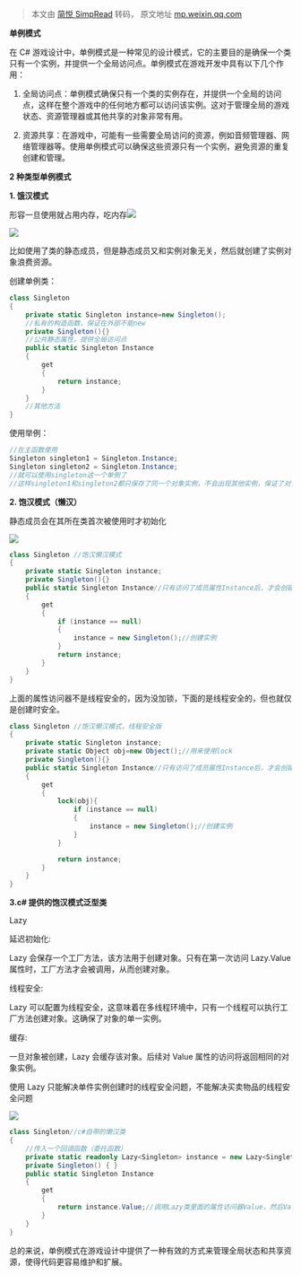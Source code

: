 > 本文由 [简悦 SimpRead](http://ksria.com/simpread/) 转码， 原文地址 [mp.weixin.qq.com](https://mp.weixin.qq.com/s?__biz=Mzg2MjUzMzcyOA==&mid=2247483989&idx=1&sn=5570ff817c9090676f0081e82be98dbd&chksm=ce07235af970aa4c21c970091396cd1b12bd6576428f9876d5238615d445597f7dd2723ab386&scene=178&cur_album_id=3218779881132752901#rd)

**单例模式**

在 C# 游戏设计中，单例模式是一种常见的设计模式，它的主要目的是确保一个类只有一个实例，并提供一个全局访问点。单例模式在游戏开发中具有以下几个作用：

1. 全局访问点：单例模式确保只有一个类的实例存在，并提供一个全局的访问点，这样在整个游戏中的任何地方都可以访问该实例。这对于管理全局的游戏状态、资源管理器或其他共享的对象非常有用。

2. 资源共享：在游戏中，可能有一些需要全局访问的资源，例如音频管理器、网络管理器等。使用单例模式可以确保这些资源只有一个实例，避免资源的重复创建和管理。

**2 种类型单例模式**

**1. 饿汉模式**

形容一旦使用就占用内存，吃内存![](https://mmbiz.qpic.cn/mmbiz_gif/QzpHS4dMic6IH8wrCnMicRKjFBIgxZLK6aM9GMicSmptN10FWp8LJMcmbCYFyuuvsxYRorAwogBjicYtRXibXaHhvSQ/640)

![](https://mmbiz.qpic.cn/sz_mmbiz_png/NSzqcbtSiakkibNYj9Lfqzf2DbnuYXPjiautNuicRIjiczxRm46PMMibBKMOTLeJ09n6OC7Ox2XxfluEARQfQjERpBdQ/640)

比如使用了类的静态成员，但是静态成员又和实例对象无关，然后就创建了实例对象浪费资源。

创建单例类：

```c#
class Singleton
{
    private static Singleton instance=new Singleton();
    //私有的构造函数，保证在外部不能new
    private Singleton(){}
    //公共静态属性，提供全局访问点
    public static Singleton Instance
    {
        get
        {
            return instance;
        }
    }
    //其他方法
}
```

使用举例：

```c#
//在主函数使用
Singleton singleton1 = Singleton.Instance;
Singleton singleton2 = Singleton.Instance;
//就可以使用singleton这一个单例了
//这样singleton1和singleton2都只保存了同一个对象实例，不会出现其他实例，保证了对象的单一性
```

**2. 饱汉模式（懒汉）**

静态成员会在其所在类首次被使用时才初始化

![](https://mmbiz.qpic.cn/sz_mmbiz_png/NSzqcbtSiakkibNYj9Lfqzf2DbnuYXPjiaukxrDemIAKToE8yAdYLiaHeqgRCHM3ueKswHtQvOPFzjKrgaemUqz6lA/640)

```c#
class Singleton //饱汉懒汉模式
{
    private static Singleton instance;
    private Singleton(){}
    public static Singleton Instance//只有访问了成员属性Instance后，才会创建instance实例
    {
        get
        {
            if (instance == null)
            {
                instance = new Singleton();//创建实例
            }
            return instance;
        }
    }
}
```

上面的属性访问器不是线程安全的，因为没加锁，下面的是线程安全的，但也就仅是创建时安全。

```c#
class Singleton //饱汉懒汉模式，线程安全版
{
    private static Singleton instance;
    private static Object obj=new Object();//用来使用lock
    private Singleton(){}
    public static Singleton Instance//只有访问了成员属性Instance后，才会创建instance实例
    {
        get
        {
            lock(obj){
                if (instance == null)
                {
                    instance = new Singleton();//创建实例
                }
            }

            return instance;
        }
    }
}

```

**3.c# 提供的饱汉模式泛型类**

Lazy<T>

延迟初始化:

Lazy<T> 会保存一个工厂方法，该方法用于创建对象。只有在第一次访问 Lazy<T>.Value 属性时，工厂方法才会被调用，从而创建对象。

线程安全:

Lazy<T> 可以配置为线程安全，这意味着在多线程环境中，只有一个线程可以执行工厂方法创建对象。这确保了对象的单一实例。

缓存:

一旦对象被创建，Lazy<T> 会缓存该对象。后续对 Value 属性的访问将返回相同的对象实例。

使用 Lazy 只能解决单件实例创建时的线程安全问题，不能解决买卖物品的线程安全问题

![](https://mmbiz.qpic.cn/mmbiz_gif/QzpHS4dMic6IH8wrCnMicRKjFBIgxZLK6aM9GMicSmptN10FWp8LJMcmbCYFyuuvsxYRorAwogBjicYtRXibXaHhvSQ/640)

```c#
class Singleton//c#自带的懒汉类
{
    //传入一个回调函数（委托函数）
    private static readonly Lazy<Singleton> instance = new Lazy<Singleton>(() => new Singleton());
    private Singleton() { }
    public static Singleton Instance
    {
        get
        {
            return instance.Value;//调用Lazy类里面的属性访问器Value，然后Value就会调用上面的回调函数（lamda表达式）
        }
    }
}
```

  

总的来说，单例模式在游戏设计中提供了一种有效的方式来管理全局状态和共享资源，使得代码更容易维护和扩展。